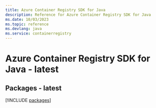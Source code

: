 ```yaml
---
title: Azure Container Registry SDK for Java
description: Reference for Azure Container Registry SDK for Java
ms.date: 10/03/2023
ms.topic: reference
ms.devlang: java
ms.service: containerregistry
---
```

# Azure Container Registry SDK for Java - latest
## Packages - latest
[!INCLUDE [packages](container-registry-index.md)]
